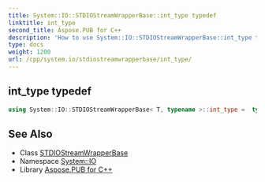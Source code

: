 ```yaml
---
title: System::IO::STDIOStreamWrapperBase::int_type typedef
linktitle: int_type
second_title: Aspose.PUB for C++
description: 'How to use System::IO::STDIOStreamWrapperBase::int_type typedef of System::IO::STDIOStreamWrapperBase class in C++.'
type: docs
weight: 1200
url: /cpp/system.io/stdiostreamwrapperbase/int_type/
---
```

## int_type typedef




```cpp
using System::IO::STDIOStreamWrapperBase< T, typename >::int_type =  typename T::int_type
```

## See Also

* Class [STDIOStreamWrapperBase](../)
* Namespace [System::IO](../../)
* Library [Aspose.PUB for C++](../../../)
